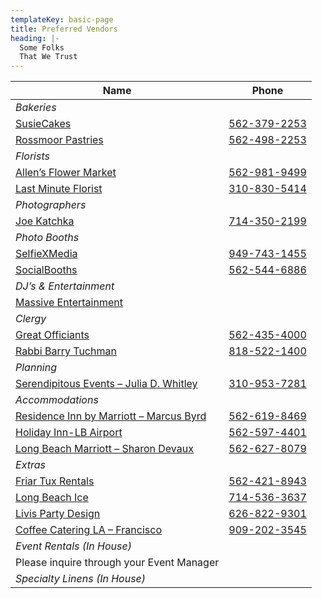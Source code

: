 ```yaml
---
templateKey: basic-page
title: Preferred Vendors
heading: |-
  Some Folks
  That We Trust
---
```

| Name                                                                                                                                                                                                                                               | Phone                            |
| -------------------------------------------------------------------------------------------------------------------------------------------------------------------------------------------------------------------------------------------------- | -------------------------------- |
| *Bakeries*                                                                                                                                                                                                                                         |                                  |
| [SusieCakes](https://susiecakes.com/)                                                                                                                                                                                                              | [562-379-2253](tel:562-379-2253) |
| [Rossmoor Pastries](http://www.RossmoorPastries.com)                                                                                                                                                                                               | [562-498-2253](tel:562-498-2253) |
| *Florists*                                                                                                                                                                                                                                         |                                  |
| [Allen’s Flower Market](http://www.AllensFlowerMarket.net)                                                                                                                                                                                         | [562-981-9499](tel:562-981-9499) |
| [Last Minute Florist](http://www.WhenYouThinkFlowers.com)                                                                                                                                                                                          | [310-830-5414](tel:310-830-5414) |
| *Photographers*                                                                                                                                                                                                                                    |                                  |
| [Joe Katchka](http://www.KatchMoments.com)                                                                                                                                                                                                         | [714-350-2199](tel:714-350-2199) |
| *Photo Booths*                                                                                                                                                                                                                                     |                                  |
| [SelfieXMedia](https://selfiexmedia.com)                                                                                                                                                                                                           | [949-743-1455](tel:949-743-1455) |
| [SocialBooths](http://www.SocialBooths.com)                                                                                                                                                                                                        | [562-544-6886](tel:562-544-6886) |
| *DJ’s & Entertainment*                                                                                                                                                                                                                             |                                  |
| [Massive Entertainment ](www.massiveent.com)                                                                                                                                                                                                       |                                  |
| *Clergy*                                                                                                                                                                                                                                           |                                  |
| [Great Officiants](http://www.GreatOfficiants.com)                                                                                                                                                                                                 | [562-435-4000](tel:562-435-4000) |
| [Rabbi Barry Tuchman](http://www.WeddingsWithSpirit.net)                                                                                                                                                                                           | [818-522-1400](tel:818-522-1400) |
| *Planning*                                                                                                                                                                                                                                         |                                  |
| [Serendipitous Events – Julia D. Whitley](https://www.yelp.com/biz/serendipitous-events-by-julia-los-angeles)                                                                                                                                      | [310-953-7281](tel:310-953-7281) |
| *Accommodations*                                                                                                                                                                                                                                   |                                  |
| [Residence Inn by Marriott – Marcus Byrd](https://www.marriott.com/en-us/hotels/lgbri-residence-inn-long-beach-downtown/overview/?gclid=Cj0KCQjwuMuRBhCJARIsAHXdnqMkdKtKNQ27yyq6l4_p6vE7cFbqbLwo7T2xANKoCoOo-OiLc2LKil4aAmOnEALw_wcB&gclsrc=aw.ds) | [562-619-8469](tel:562-595-0909) |
| [Holiday Inn-LB Airport](https://www.guestreservations.com/holiday-inn-long-beach-airport-hotel-and-conference-center/booking?gclid=Cj0KCQjwuMuRBhCJARIsAHXdnqNlXO2UrgIaf3m5vfG5oQswO4zocxxYsJmKdYnfh5R2MpKjqDsBld4aAk08EALw_wcB)                  | [562-597-4401](tel:562-597-4401) |
| [Long Beach Marriott – Sharon Devaux](https://www.marriott.com/en-us/hotels/lgblb-long-beach-marriott/overview/)                                                                                                                                   | [562-627-8079](tel:562-627-8079) |
| *Extras*                                                                                                                                                                                                                                           |                                  |
| [Friar Tux Rentals](http://www.FriarTux.com)                                                                                                                                                                                                       | [562-421-8943](tel:562-421-8943) |
| [Long Beach Ice](http://www.LongBeachIce.com)                                                                                                                                                                                                      | [714-536-3637](tel:714-536-3637) |
| [Livis Party Design](https://www.facebook.com/Favorsformyparty/)                                                                                                                                                                                   | [626-822-9301](626-822-9301)     |
| [Coffee Catering LA – Francisco](http://www.CoffeeCateringLA.com)                                                                                                                                                                                  | [909-202-3545](tel:909-202-3545) |
| *Event Rentals (In House)*                                                                                                                                                                                                                         |                                  |
| Please inquire through your Event Manager                                                                                                                                                                                                          |                                  |
| *Specialty Linens (In House)*                                                                                                                                                                                                                      |                                  |
